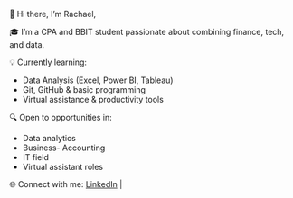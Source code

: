👋 Hi there, I’m Rachael,

🎓 I’m a CPA and BBIT student passionate about combining finance, tech, and data.

💡 Currently learning:
- Data Analysis (Excel, Power BI, Tableau)
- Git, GitHub & basic programming
- Virtual assistance & productivity tools

🔍 Open to opportunities in:
- Data analytics
- Business- Accounting
- IT field
- Virtual assistant roles

🌐 Connect with me:
[LinkedIn](www.linkedin.com/in/rachael-kiarie-aba274278) | 

<!--
**raychelle756/raychelle756** is a ✨ _special_ ✨ repository because its `README.md` (this file) appears on your GitHub profile.

Here are some ideas to get you started:

- 🔭 I’m currently working on ...
- 🌱 I’m currently learning ...
- 👯 I’m looking to collaborate on ...
- 🤔 I’m looking for help with ...
- 💬 Ask me about ...
- 📫 How to reach me: ...
- 😄 Pronouns: ...
- ⚡ Fun fact: ...
-->
